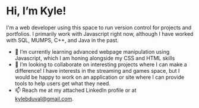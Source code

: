 # Hi, I’m Kyle!
I'm a web developer using this space to run version control for projects and portfolios. I primarily work with Javascript right now, although I have worked with SQL, MUMPS, C++, and Java in the past.
- 🌱 I’m currently learning advanced webpage manipulation using Javascript, which I am honing alongside my CSS and HTML skills
- 💞️ I’m looking to collaborate on interesting projects where I can make a difference! I have interests in the streaming and games space, but I would be happy to work on an application or site where I can provide tools to help users get what they need.
- 📫 Reach me at my attached LinkedIn profile or at kylebduval@gmail.com.
